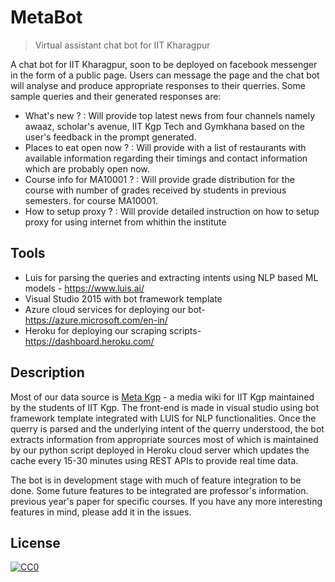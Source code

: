 # MetaBot
> Virtual assistant chat bot for IIT Kharagpur

A chat bot for IIT Kharagpur, soon to be deployed on facebook messenger in the form of a public page. Users can message the page
and the chat bot will analyse and produce appropriate responses to their querries. Some sample queries and their generated responses are:
- What's new ?  : Will provide top latest news from four channels namely awaaz, scholar's avenue, IIT Kgp Tech and Gymkhana based
on the user's feedback in the prompt generated.
- Places to eat open now ?  : Will provide with a list of restaurants with available information regarding their timings and contact information
which are probably open now.
- Course info for MA10001 ? : Will provide grade distribution for the course with number of grades received by students in previous semesters.
for course MA10001.
- How to setup proxy ? : Will provide detailed instruction on how to setup proxy for using internet from whithin the institute

## Tools

- Luis for parsing the queries and extracting intents using NLP based ML models - https://www.luis.ai/
- Visual Studio 2015 with bot framework template
- Azure cloud services for deploying our bot- https://azure.microsoft.com/en-in/
- Heroku for deploying our scraping scripts- https://dashboard.heroku.com/

## Description

Most of our data source is [Meta Kgp](https://wiki.metakgp.org/w/Main_Page) - a media wiki for IIT Kgp maintained by the students of IIT Kgp.
The front-end is made in visual studio using bot framework template integrated with LUIS for NLP functionalities. Once the querry is parsed and
the underlying intent of the querry understood, the bot extracts information from appropriate sources most of which is maintained by
our python script deployed in Heroku cloud server which updates the cache every 15-30 minutes using REST APIs to provide real time data.

The bot is in development stage with much of feature integration to be done. Some future features to be integrated are professor's information.
previous year's paper for specific courses. If you have any more interesting features in mind, please add it in the issues.


## License

[![CC0](https://licensebuttons.net/p/zero/1.0/88x31.png)](https://creativecommons.org/publicdomain/zero/1.0/)

